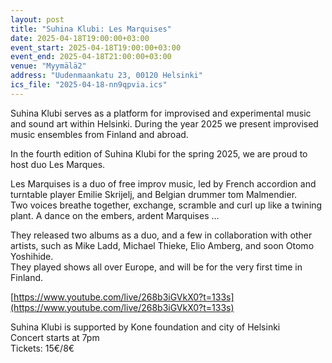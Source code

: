 ```yaml
---
layout: post
title: "Suhina Klubi: Les Marquises"
date: 2025-04-18T19:00:00+03:00
event_start: 2025-04-18T19:00:00+03:00
event_end: 2025-04-18T21:00:00+03:00
venue: "Myymälä2"
address: "Uudenmaankatu 23, 00120 Helsinki"
ics_file: "2025-04-18-nn9qpvia.ics"
---
```


Suhina Klubi serves as a platform for improvised and experimental music and sound art within Helsinki. During the year 2025 we present improvised music ensembles from Finland and abroad.  
  
In the fourth edition of Suhina Klubi for the spring 2025, we are proud to host duo Les Marques.  
  
Les Marquises is a duo of free improv music, led by French accordion and turntable player Emilie Skrijelj, and Belgian drummer tom Malmendier.  
Two voices breathe together, exchange, scramble and curl up like a twining plant. A dance on the embers, ardent Marquises ...  
  
They released two albums as a duo, and a few in collaboration with other artists, such as Mike Ladd, Michael Thieke, Elio Amberg, and soon Otomo Yoshihide.  
They played shows all over Europe, and will be for the very first time in Finland.  
  
[https://www.youtube.com/live/268b3iGVkX0?t=133s](https://www.youtube.com/live/268b3iGVkX0?t=133s)  
  
Suhina Klubi is supported by Kone foundation and city of Helsinki  
Concert starts at 7pm  
Tickets: 15€/8€
